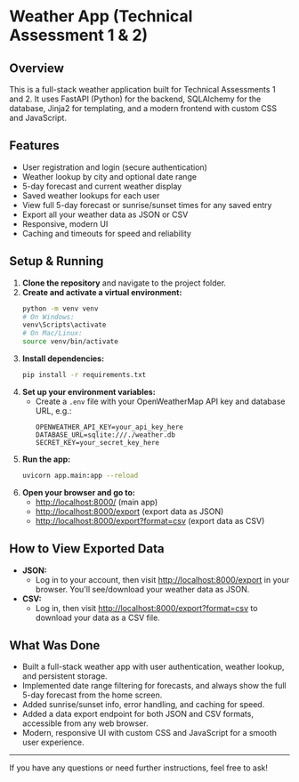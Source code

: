 # Weather App (Technical Assessment 1 & 2)

## Overview
This is a full-stack weather application built for Technical Assessments 1 and 2. It uses FastAPI (Python) for the backend, SQLAlchemy for the database, Jinja2 for templating, and a modern frontend with custom CSS and JavaScript.

## Features
- User registration and login (secure authentication)
- Weather lookup by city and optional date range
- 5-day forecast and current weather display
- Saved weather lookups for each user
- View full 5-day forecast or sunrise/sunset times for any saved entry
- Export all your weather data as JSON or CSV
- Responsive, modern UI
- Caching and timeouts for speed and reliability

## Setup & Running
1. **Clone the repository** and navigate to the project folder.
2. **Create and activate a virtual environment:**
   ```bash
   python -m venv venv
   # On Windows:
   venv\Scripts\activate
   # On Mac/Linux:
   source venv/bin/activate
   ```
3. **Install dependencies:**
   ```bash
   pip install -r requirements.txt
   ```
4. **Set up your environment variables:**
   - Create a `.env` file with your OpenWeatherMap API key and database URL, e.g.:
     ```
     OPENWEATHER_API_KEY=your_api_key_here
     DATABASE_URL=sqlite:///./weather.db
     SECRET_KEY=your_secret_key_here
     ```
5. **Run the app:**
   ```bash
   uvicorn app.main:app --reload
   ```
6. **Open your browser and go to:**
   - [http://localhost:8000/](http://localhost:8000/) (main app)
   - [http://localhost:8000/export](http://localhost:8000/export) (export data as JSON)
   - [http://localhost:8000/export?format=csv](http://localhost:8000/export?format=csv) (export data as CSV)

## How to View Exported Data
- **JSON:**
  - Log in to your account, then visit [http://localhost:8000/export](http://localhost:8000/export) in your browser. You'll see/download your weather data as JSON.
- **CSV:**
  - Log in, then visit [http://localhost:8000/export?format=csv](http://localhost:8000/export?format=csv) to download your data as a CSV file.

## What Was Done
- Built a full-stack weather app with user authentication, weather lookup, and persistent storage.
- Implemented date range filtering for forecasts, and always show the full 5-day forecast from the home screen.
- Added sunrise/sunset info, error handling, and caching for speed.
- Added a data export endpoint for both JSON and CSV formats, accessible from any web browser.
- Modern, responsive UI with custom CSS and JavaScript for a smooth user experience.

---
If you have any questions or need further instructions, feel free to ask! 